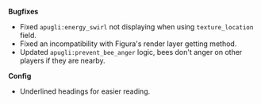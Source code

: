 **Bugfixes**
- Fixed `apugli:energy_swirl` not displaying when using `texture_location` field.
- Fixed an incompatibility with Figura's render layer getting method.
- Updated `apugli:prevent_bee_anger` logic, bees don't anger on other players if they are nearby.

**Config**
- Underlined headings for easier reading.